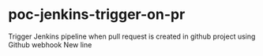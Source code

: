 # poc-jenkins-trigger-on-pr
Trigger Jenkins pipeline when pull request is created in github project using Github webhook
New line
